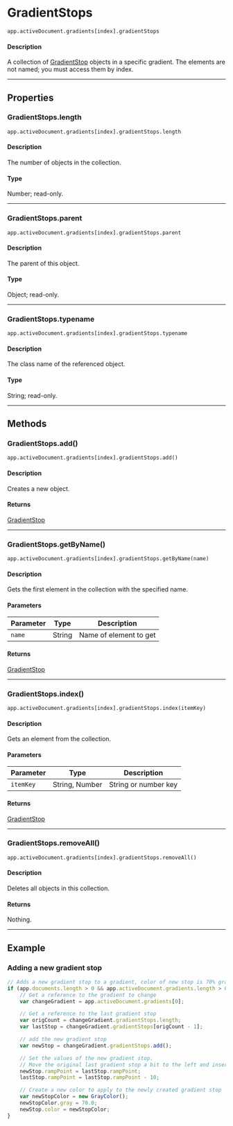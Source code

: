 # GradientStops

`app.activeDocument.gradients[index].gradientStops`

#### Description

A collection of [GradientStop](./GradientStop.md) objects in a specific gradient. The elements are not named; you must access them by index.

---

## Properties

### GradientStops.length

`app.activeDocument.gradients[index].gradientStops.length`

#### Description

The number of objects in the collection.

#### Type

Number; read-only.

---

### GradientStops.parent

`app.activeDocument.gradients[index].gradientStops.parent`

#### Description

The parent of this object.

#### Type

Object; read-only.

---

### GradientStops.typename

`app.activeDocument.gradients[index].gradientStops.typename`

#### Description

The class name of the referenced object.

#### Type

String; read-only.

---

## Methods

### GradientStops.add()

`app.activeDocument.gradients[index].gradientStops.add()`

#### Description

Creates a new object.

#### Returns

[GradientStop](./GradientStop.md)

---

### GradientStops.getByName()

`app.activeDocument.gradients[index].gradientStops.getByName(name)`

#### Description

Gets the first element in the collection with the specified name.

#### Parameters

| Parameter |  Type  |      Description       |
| --------- | ------ | ---------------------- |
| `name`    | String | Name of element to get |

#### Returns

[GradientStop](./GradientStop.md)

---

### GradientStops.index()

`app.activeDocument.gradients[index].gradientStops.index(itemKey)`

#### Description

Gets an element from the collection.

#### Parameters

| Parameter |      Type      |     Description      |
| --------- | -------------- | -------------------- |
| `itemKey` | String, Number | String or number key |

#### Returns

[GradientStop](./GradientStop.md)

---

### GradientStops.removeAll()

`app.activeDocument.gradients[index].gradientStops.removeAll()`

#### Description

Deletes all objects in this collection.

#### Returns

Nothing.

---

## Example

### Adding a new gradient stop

```javascript
// Adds a new gradient stop to a gradient, color of new stop is 70% gray
if (app.documents.length > 0 && app.activeDocument.gradients.length > 0) {
    // Get a reference to the gradient to change
    var changeGradient = app.activeDocument.gradients[0];

    // Get a reference to the last gradient stop
    var origCount = changeGradient.gradientStops.length;
    var lastStop = changeGradient.gradientStops[origCount - 1];

    // add the new gradient stop
    var newStop = changeGradient.gradientStops.add();

    // Set the values of the new gradient stop.
    // Move the original last gradient stop a bit to the left and insert the new gradient stop at the old position
    newStop.rampPoint = lastStop.rampPoint;
    lastStop.rampPoint = lastStop.rampPoint - 10;

    // Create a new color to apply to the newly created gradient stop
    var newStopColor = new GrayColor();
    newStopColor.gray = 70.0;
    newStop.color = newStopColor;
}
```
